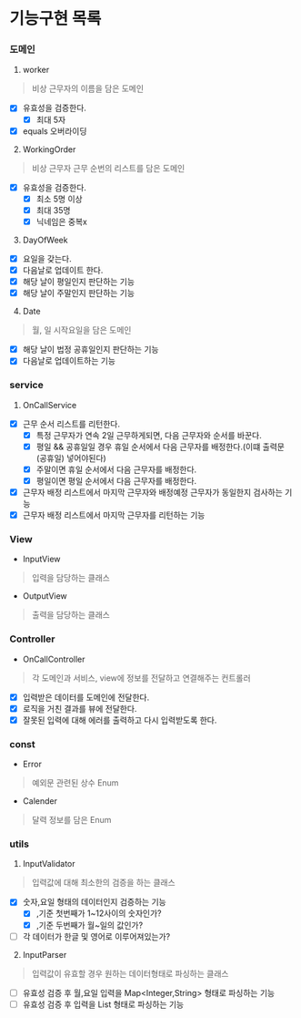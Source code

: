 # 기능구현 목록

### 도메인

1. worker

> 비상 근무자의 이름을 담은 도메인

- [x] 유효성을 검증한다.
    - [x] 최대 5자
- [x] equals 오버라이딩

2. WorkingOrder

> 비상 근무자 근무 순번의 리스트를 담은 도메인

- [x] 유효성을 검증한다.
    - [x] 최소 5명 이상
    - [x] 최대 35명
    - [x] 닉네임은 중복x

3. DayOfWeek

- [x] 요일을 갖는다.
- [x] 다음날로 업데이트 한다.
- [x] 해당 날이 평일인지 판단하는 기능
- [x] 해당 날이 주말인지 판단하는 기능

4. Date

> 월, 일 시작요일을 담은 도메인

- [x] 해당 날이 법정 공휴일인지 판단하는 기능
- [x] 다음날로 업데이트하는 기능

### service

1. OnCallService

- [x] 근무 순서 리스트를 리턴한다.
    - [x] 특정 근무자가 연속 2일 근무하게되면, 다음 근무자와 순서를 바꾼다.
    - [x] 평일 && 공휴일일 경우 휴일 순서에서 다음 근무자를 배정한다.(이떄 출력문 (공휴일) 넣어야된다)
    - [x] 주말이면 휴일 순서에서 다음 근무자를 배정한다.
    - [x] 평일이면 평일 순서에서 다음 근무자를 배정한다.
- [x] 근무자 배정 리스트에서 마지막 근무자와 배정예정 근무자가 동일한지 검사하는 기능
- [x] 근무자 배정 리스트에서 마지막 근무자를 리턴하는 기능

### View

+ InputView

> 입력을 담당하는 클래스

+ OutputView

> 출력을 담당하는 클래스

### Controller

+ OnCallController

> 각 도메인과 서비스, view에 정보를 전달하고 연결해주는 컨트롤러

+ [x] 입력받은 데이터를 도메인에 전달한다.
+ [x] 로직을 거친 결과를 뷰에 전달한다.
+ [x] 잘못된 입력에 대해 에러를 출력하고 다시 입력받도록 한다.

### const

+ Error

> 예외문 관련된 상수 Enum

+ Calender

> 달력 정보를 담은 Enum

### utils

1. InputValidator

> 입력값에 대해 최소한의 검증을 하는 클래스

+ [x] 숫자,요일 형태의 데이터인지 검증하는 기능
    - [x] ,기준 첫번째가 1~12사이의 숫자인가?
    - [x] ,기준 두번째가 월~일의 값인가?
+ [ ] 각 데이터가 한글 및 영어로 이루어져있는가?

2. InputParser

> 입력값이 유효할 경우 원하는 데이터형태로 파싱하는 클래스

+ [ ] 유효성 검증 후 월,요일 입력을 Map<Integer,String> 형태로 파싱하는 기능
+ [ ] 유효성 검증 후 입력을 List<String> 형태로 파싱하는 기능
